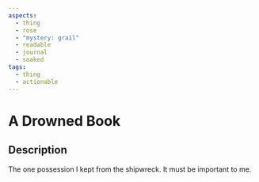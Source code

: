 ```yaml
---
aspects:
  - thing
  - rose
  - "mystery: grail"
  - readable
  - journal
  - soaked
tags:
  - thing
  - actionable
---
```


# A Drowned Book

## Description

The one possession I kept from the shipwreck. It must be important to me.

